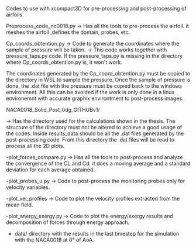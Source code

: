 Codes to use with xcompact3D for pre-processing and post-processing of airfoils.






Preprocess_code_nc0018.py 
-> Has all the tools to pre-process the airfoil. it meshes the airfoil ,defines the domain, probes, etc.





Cp_coords_obtention.py
-> Code to generate the coordinates where the sample of pressure will be taken.
    -> This code works together with pressure_taps.py code. If the pressure_taps.py is missing in the 
        directory where Cp_coords_obtention.py is, it won't work.

The coordinates generated by the Cp_coord_obtention.py must be copied to the directory in WSL to sample the
pressure. Once the sample of pressure is done, the .dat file with the pressure must be copied back to the windows environment.
All this can be avoided if the work is only done in a linux environemnt with accurate graphix environtment to post-process images.









NACA0018_Solid_Post_0dg_GITHUBv1/

-> Has the directory used for the calculations shown in the thesis. The structure of the directory must not be altered 
to achieve a good usage of the codes. Inside results_data should be all the .dat files generated by the post-processing code.
From this directory the .dat files will be read to process all the 2D plots.

  -plot_forces_compare.py
    -> Has all the tools to post-process and analyze the convergence of the CL and Cd.
      it does a moving average and a standard deviation for each average obtained.

 -plot_probes_u.py
    -> Code to post-process the monitoring probes only for velocity variables.

 -plot_vel_profiles
   -> Code to plot the velocity profiles extracted from the mean field.

 -plot_anergy_exergy.py
   -> Code to plot the energy/exergy results and decomposition of forces through energy approach.

- data/
  directory with the results in the last timestep for the simulation with the NACA0018 at 0° of AoA.


  
